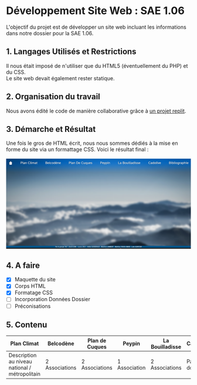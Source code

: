 # Développement Site Web : SAE 1.06

L'objectif du projet est de développer un site web incluant les informations dans notre dossier pour la SAE 1.06.

## 1. Langages Utilisés et Restrictions
Il nous était imposé de n'utiliser que du HTML5 (éventuellement du PHP) et du CSS.</br>Le site web devait également rester statique.

## 2. Organisation du travail
Nous avons édité le code de manière collaborative grâce à [un projet replit](https://replit.com/@Dadlab/SAE-106#index.html).

## 3. Démarche et Résultat
Une fois le gros de HTML écrit, nous nous sommes dédiés à la mise en forme du site via un formattage CSS.
Voici le résultat final :</br></br>
![Maquette du Site](maquette.png)

## 4. A faire
- [x] Maquette du site
- [x] Corps HTML
- [x] Formatage CSS
- [ ] Incorporation Données Dossier
- [ ] Préconisations

## 5. Contenu
**Plan Climat** | **Belcodène** | **Plan de Cuques** | **Peypin** | **La Bouilladisse** | **Cadolive** | **Bibliographie**
----------------|---------------|--------------------|------------|---------------------|--------------|------------------
Description au niveau national / métropolitain | 2 Associations | 2 Associations | 1 Association | 2 Associations | Pas de données | Liens et références
